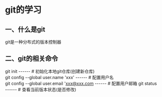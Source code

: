 # git的学习
## 一、什么是git
git是一种分布式的版本控制器

## 二、git的相关命令
git init    ------    # 初始化本地git仓库(创建新仓库)<br/>
git config --global user.name 'xxx'  ------  # 配置用户名<br/>
git config --global user.email 'xxx@xxx.com ------ # 配置用户邮箱
git status  ------  # 查看当前版本状态(是否修改)
